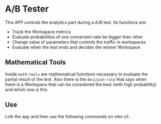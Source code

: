 # A/B Tester

This APP controls the analytics part during a A/B test. Its functions are:

  - Track the Workspace metrics
  - Evaluate probabilities of one conversion rate be bigger than other
  - Change value of parameters that controls the traffic in workspaces
  - Evaluate when the test ends and decides the winner Workspace

## Mathematical Tools

Inside `math-tools` are mathematical functions necessary to evaluate the partial result of the test. Also there is the `decision-rule` that says when there is a Workspace that can be considered the best (with high probability) and which one is this. 

## Use

Link the app and then use the following commands on vtex cli:
